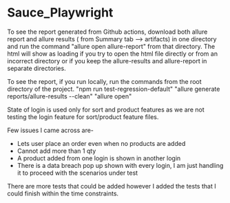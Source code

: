 # Sauce_Playwright
To see the report generated from Github actions, download both allure report and allure results ( from Summary tab --> artifacts) in one directory 
and run the command "allure open allure-report" from that directory. The html will show as loading if you try to open the html file directly or from an incorrect directory or if you keep the allure-results and 
allure-report in separate directories.

To see the report, if you run locally, run the commands from the root directory of the project.
"npm run test-regression-default"
"allure generate reports/allure-results --clean"
"allure open"

State of login is used only for sort and product features as we are not testing the login feature for sort/product feature files.

Few issues I came across are-
 - Lets user place an order even when no products are added
 - Cannot add more than 1 qty
 - A product added from one login is shown in another login
 - There is a data breach pop up shown with every login, I am just handling it to proceed with the scenarios under test

There are more tests that could be added however I added the tests that I could finish within the time constraints.

